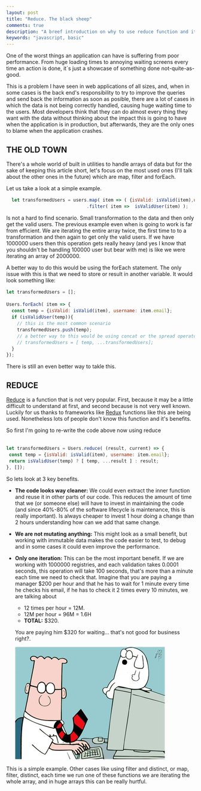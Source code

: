 ```yaml
---
layout: post
title: "Reduce. The black sheep"
comments: true
description: "A breef introduction on why to use reduce function and it's benefits"
keywords: "javascript, basic"
--- 
```


One of the worst things an application can have is suffering from poor performance. From huge loading times to annoying waiting screens every time an action is done, it´s just a showcase of something done not-quite-as-good.

This is a problem I have seen in web applications of all sizes, and, when in some cases is the back end's responsibility to try to improve the queries and send back the information as soon as posible, there are a lot of cases in which the data is not being correctly handled, causing huge waiting time to the users. Most developers think that they can do almost every thing they want with the data without thinking about the impact this is going to have when the application
is in production, but afterwards, they are the only ones to blame when the application crashes.

## THE OLD TOWN

There's a whole world of built in utilities to handle arrays of data but for the sake of keeping this article short, let's focus on the most used ones (I'll talk about the other ones in the future) which are map, filter and forEach.

Let us take a look at a simple example.

```js
  let transformedUsers = users.map( item => ( {isValid: isValid(item),username: item.email})
                              .filter( item =>  isValidUser(item) );
```

Is not a hard to find scenario. Small transformation to the data and then only get the valid users. The previous example even when is going to work is far from efficient. We are iterating the entire array twice, the first time to to a transformation and then again to get only the valid users. If we have 1000000 users then this operation gets really heavy (and yes I know that you shouldn't be handling 100000 user but bear with me) is like we were iterating an array of 2000000.

A better way to do this would be using the forEach statement. The only issue with this is that we need to store or result in another variable. It would look something like: 

```js
let transformedUsers = [];

Users.forEach( item => {
  const temp = {isValid: isValid(item), username: item.email};
  if (isValidUser(temp)){
    // this is the most common scenario
    transformedUsers.push(temp);
    // a better way to this would be using concat or the spread operator
    // transformedUsers = [ temp, ...transformedUsers];
  }
});
```
There is still an even better way to takle this.

## REDUCE

[Reduce](https://goo.gl/bhOmvq) is a function that is not very popular. First, because it may be a little difficult to understand at first, and second because is not very well known. Luckily for us thanks to frameworks like [Redux](https://goo.gl/3qcH20) functions like this are being used. Nonetheless lots of people don't know this function and it's benefits.

So first I'm going to re-write the code above now using reduce

 ```js

let transformedUsers = Users.reduce( (result, current) => {
  const temp = {isValid: isValid(item), username: item.email};
  return isValidUser(temp) ? [ temp, ...result ] : result;
}, []);

```
So lets look at 3 key benefits.

  - **The code looks way cleaner:** We could even extract the inner function and reuse it in other parts of our code. This reduces the amount of time that we (or someone else) will have to invest in maintaining the code (and since 40%-80% of the software lifecycle is maintenance, this is really important). Is always cheaper to invest 1 hour doing a change than 2 hours understanding how can we add that same change.
  - **We are not mutating anything:** This might look as a small benefit, but working with immutable data makes the code easier to test, to debug and in some cases it could even improve the performance.
  - **Only one iteration:** This can be the most important benefit. If we are working with 1000000 registries, and each validation takes 0.0001 seconds, this operation will take 100 seconds, that's more than a minute each time we need to check that. Imagine that you are paying a manager $200 per hour and that he has to wait for 1 minute every time he checks his email, if he has to check it 2 times every 10 minutes, we are talking about
     
     - 12 times per hour = 12M.
     - 12M per hour = 96M = 1.6H
     - **TOTAL:** $320.

     You are paying him $320 for waiting... that's not good for business right?.

     ![Dilbert](/assets/images/posts/waiting-dilbert.jpg)

This is a simple example. Other cases like using filter and distinct, or map, filter, distinct, each time we run one of these functions we are iterating the whole array, and in huge arrays this can be really hurtful.